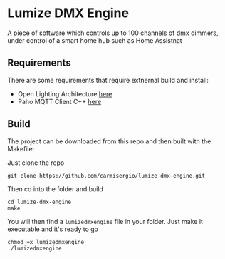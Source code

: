 # Lumize DMX Engine
A piece of software which controls up to 100 channels of dmx dimmers, under control of a smart home hub such as Home Assistnat
## Requirements
There are some requirements that require extnernal build and install:
- Open Lighting Architecture [here](https://github.com/OpenLightingProject/ola)
- Paho MQTT Client C++ [here](https://github.com/eclipse/paho.mqtt.cpp)
## Build
The project can be downloaded from this repo and then built with the Makefile:


Just clone the repo

```
git clone https://github.com/carmisergio/lumize-dmx-engine.git
```


Then cd into the folder and build

```
cd lumize-dmx-engine
make
```

You will then find a `lumizedmxengine` file in your folder. Just make it executable and it's ready to go

```
chmod +x lumizedmxengine
./lumizedmxengine
```
